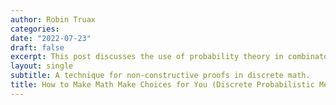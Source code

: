 ```yaml
---
author: Robin Truax
categories:
date: "2022-07-23"
draft: false
excerpt: This post discusses the use of probability theory in combinatorics, specifically to search for objects with particular properties (or prove no such objects exist). This is aimed at anyone interested in combinatorics who has basic exposure with probability theory (indicator variables, expected values).
layout: single
subtitle: A technique for non-constructive proofs in discrete math.
title: How to Make Math Make Choices for You (Discrete Probabilistic Methods)
---
```

